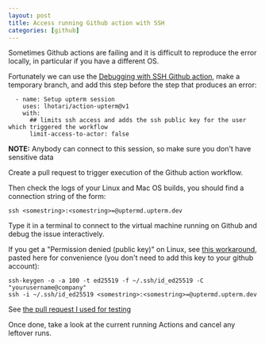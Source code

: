 ```yaml
---
layout: post
title: Access running Github action with SSH
categories: [github]
---
```


Sometimes Github actions are failing and it is difficult to reproduce the error locally,
in particular if you have a different OS.

Fortunately we can use the [Debugging with SSH Github action](https://github.com/marketplace/actions/debugging-with-ssh),
make a temporary branch, and add this step before the step that produces an error:

      - name: Setup upterm session
        uses: lhotari/action-upterm@v1
        with:
          ## limits ssh access and adds the ssh public key for the user which triggered the workflow
          limit-access-to-actor: false

**NOTE:** Anybody can connect to this session, so make sure you don't have sensitive data

Create a pull request to trigger execution of the Github action workflow.

Then check the logs of your Linux and Mac OS builds, you should find a connection string of the form:

    ssh <somestring>:<somestring>=@uptermd.upterm.dev

Type it in a terminal to connect to the virtual machine running on Github and debug the issue interactively.

If you get a "Permission denied (public key)" on Linux, see [this workaround](https://github.com/lhotari/action-upterm/issues/9#issuecomment-1060684368), pasted here for convenience (you don't need to add this key to your github account):

```
ssh-keygen -o -a 100 -t ed25519 -f ~/.ssh/id_ed25519 -C "yourusername@company"
ssh -i ~/.ssh/id_ed25519 <somestring>:<somestring>=@uptermd.upterm.dev
```

See [the pull request I used for testing](https://github.com/zonca/healpy/pull/4)

Once done, take a look at the current running Actions and cancel any leftover runs.
